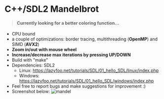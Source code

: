 # C++/SDL2 Mandelbrot
>#### Currently looking for a better coloring function...
+ CPU bound
+ a couple of optimizations: border tracing, multithreading (**OpenMP**) and SIMD (**AVX2**)
+ **Zoom in/out with mouse wheel**
+ **Increase/decrease max iterations by pressing UP/DOWN**
+ Build with "make"
+ Dependencies: SDL2
   - Linux: https://lazyfoo.net/tutorials/SDL/01_hello_SDL/linux/index.php
   - Windows: https://lazyfoo.net/tutorials/SDL/01_hello_SDL/windows/index.php
+ Feel free to report bugs and make suggestions for improvement :)
+ Screenshot below:
![mandel](https://user-images.githubusercontent.com/59111368/145607041-adeed2cd-72e9-46c1-9376-eaf67e11da4c.png)
